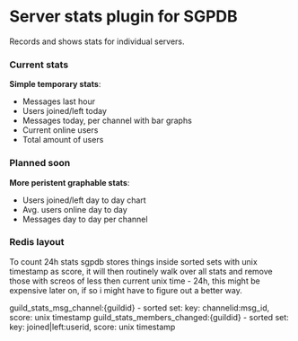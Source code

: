 # Server stats plugin for SGPDB

Records and shows stats for individual servers.

### Current stats

**Simple temporary stats**:

 - Messages last hour
 - Users joined/left today
 - Messages today, per channel with bar graphs
 - Current online users
 - Total amount of users

### Planned soon

**More peristent graphable stats**:

 - Users joined/left day to day chart
 - Avg. users online day to day
 - Messages day to day per channel


### Redis layout

To count 24h stats sgpdb stores things inside sorted sets with unix timestamp as score, it will then routinely walk over all stats and remove those with screos of less then current unix time - 24h, this might be expensive later on, if so i might have to figure out a better way.

guild_stats_msg_channel:{guildid} - sorted set: key: channelid:msg_id, score: unix timestamp
guild_stats_members_changed:{guildid} - sorted set: key: joined|left:userid, score: unix timestamp
